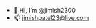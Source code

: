 - 👋 Hi, I’m @jimish2300
- 📫 jimishpatel23@live.com

<!---
jimish2300/jimish2300 is a ✨ special ✨ repository because its `README.md` (this file) appears on your GitHub profile.
You can click the Preview link to take a look at your changes.
--->
